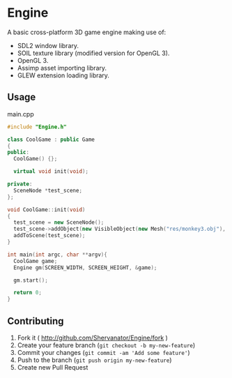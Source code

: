 # Engine

A basic cross-platform 3D game engine making use of:

- SDL2 window library.
- SOIL texture library (modified version for OpenGL 3).
- OpenGL 3.
- Assimp asset importing library.
- GLEW extension loading library.

## Usage

main.cpp

```c++
#include "Engine.h"

class CoolGame : public Game
{
public:
  CoolGame() {};

  virtual void init(void);

private:
  SceneNode *test_scene;
};

void CoolGame::init(void)
{
  test_scene = new SceneNode();
  test_scene->addObject(new VisibleObject(new Mesh("res/monkey3.obj"), new Texture("res/t.jpg")));
  addToScene(test_scene);
}

int main(int argc, char **argv){
  CoolGame game;
  Engine gm(SCREEN_WIDTH, SCREEN_HEIGHT, &game);

  gm.start();

  return 0;
}
```

## Contributing

1. Fork it ( http://github.com/Shervanator/Engine/fork )
2. Create your feature branch (`git checkout -b my-new-feature`)
3. Commit your changes (`git commit -am 'Add some feature'`)
4. Push to the branch (`git push origin my-new-feature`)
5. Create new Pull Request
